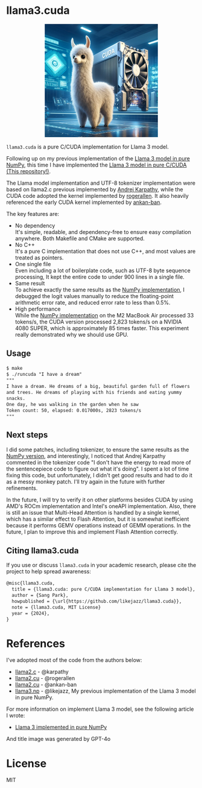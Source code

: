 # llama3.cuda

<p align="center">
  <img src="/assets/275a62dc-28f4-42c3-ae02-2b1246d9f966.webp" width="300" alt="llama3.cuda">
</p>

`llama3.cuda` is a pure C/CUDA implementation for Llama 3 model.

Following up on my previous implementation of the [Llama 3 model in pure NumPy](https://github.com/likejazz/llama3.np), this time I have implemented the [Llama 3 model in pure C/CUDA (This repository!)](https://github.com/likejazz/llama3.cuda).

The Llama model implementation and UTF-8 tokenizer implementation were based on llama2.c previous implemented by [Andrej Karpathy](https://github.com/karpathy/llama2.c), while the CUDA code adopted the kernel implemented by [rogerallen](https://github.com/rogerallen/llama2.cu). It also heavily referenced the early CUDA kernel implemented by [ankan-ban](https://github.com/ankan-ban/llama2.cu).

The key features are:
- No dependency  
It's simple, readable, and dependency-free to ensure easy compilation anywhere. Both Makefile and CMake are supported.
- No C++  
It's a pure C implementation that does not use C++, and most values are treated as pointers.
- One single file  
Even including a lot of boilerplate code, such as UTF-8 byte sequence processing, It kept the entire code to under 900 lines in a single file.
- Same result  
To achieve exactly the same results as the [NumPy implementation](https://github.com/likejazz/llama3.np), I debugged the logit values manually to reduce the floating-point arithmetic error rate, and reduced error rate to less than 0.5%.
- High performance  
While the [NumPy implementation](https://github.com/likejazz/llama3.np) on the M2 MacBook Air processed 33 tokens/s, the CUDA version processed 2,823 tokens/s on a NVIDIA 4080 SUPER, which is approximately 85 times faster. This experiment really demonstrated why we should use GPU.

## Usage

```shell
$ make
$ ./runcuda "I have a dream"
"""
I have a dream. He dreams of a big, beautiful garden full of flowers and trees. He dreams of playing with his friends and eating yummy snacks.
One day, he was walking in the garden when he saw
Token count: 50, elapsed: 0.017000s, 2823 tokens/s
"""
```

## Next steps

I did some patches, including tokenizer, to ensure the same results as the [NumPy version](https://github.com/likejazz/llama3.np), and interestingly, I noticed that Andrej Karpathy commented in the tokenizer code "I don't have the energy to read more of the sentencepiece code to figure out what it's doing". I spent a lot of time fixing this code, but unfortunately, I didn't get good results and had to do it as a messy monkey patch. I'll try again in the future with further refinements.

In the future, I will try to verify it on other platforms besides CUDA by using AMD's ROCm implementation and Intel's oneAPI implementation. Also, there is still an issue that Multi-Head Attention is handled by a single kernel, which has a similar effect to Flash Attention, but it is somewhat inefficient because it performs GEMV operations instead of GEMM operations. In the future, I plan to improve this and implement Flash Attention correctly.

## Citing llama3.cuda

If you use or discuss `llama3.cuda` in your academic research, please cite the project to help spread awareness:

```
@misc{llama3.cuda,
  title = {llama3.cuda: pure C/CUDA implementation for Llama 3 model},
  author = {Sang Park}, 
  howpublished = {\url{https://github.com/likejazz/llama3.cuda}},
  note = {llama3.cuda, MIT License}
  year = {2024},
}
```

# References
I've adopted most of the code from the authors below:
- [llama2.c](https://github.com/karpathy/llama2.c) - @karpathy
- [llama2.cu](https://github.com/rogerallen/llama2.cu) - @rogerallen
- [llama2.cu](https://github.com/ankan-ban/llama2.cu) - @ankan-ban
- [llama3.np](https://github.com/likejazz/llama3.np) - @likejazz,
My previous implementation of the Llama 3 model in pure NumPy.

For more information on implement Llama 3 model, see the following article I wrote:
- [Llama 3 implemented in pure NumPy](https://docs.likejazz.com/llama3.np/)

And title image was generated by GPT-4o

# License
MIT
